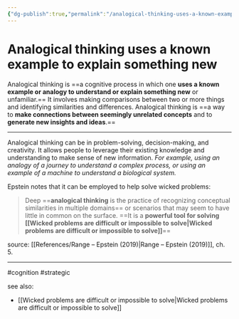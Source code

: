 ```yaml
---
{"dg-publish":true,"permalink":"/analogical-thinking-uses-a-known-example-to-explain-something-new/"}
---
```


# Analogical thinking uses a known example to explain something new

Analogical thinking is ==a cognitive process in which one **uses a known example or analogy to understand or explain something new** or unfamiliar.== It involves making comparisons between two or more things and identifying similarities and differences. Analogical thinking is ==a way to **make connections between seemingly unrelated concepts** and to **generate new insights and ideas**.==

---

Analogical thinking can be in problem-solving, decision-making, and creativity. It allows people to leverage their existing knowledge and understanding to make sense of new information. *For example, using an analogy of a journey to understand a complex process, or using an example of a machine to understand a biological system.*

Epstein notes that it can be employed to help solve wicked problems:

> Deep ==**analogical thinking** is the practice of recognizing conceptual similarities in multiple domains== or scenarios that may seem to have little in common on the surface. ==It is a **powerful tool for solving [[Wicked problems are difficult or impossible to solve\|Wicked problems are difficult or impossible to solve]]**==

source: [[References/Range – Epstein (2019)\|Range – Epstein (2019)]], ch. 5.

---
#cognition #strategic 

see also:
- [[Wicked problems are difficult or impossible to solve\|Wicked problems are difficult or impossible to solve]]